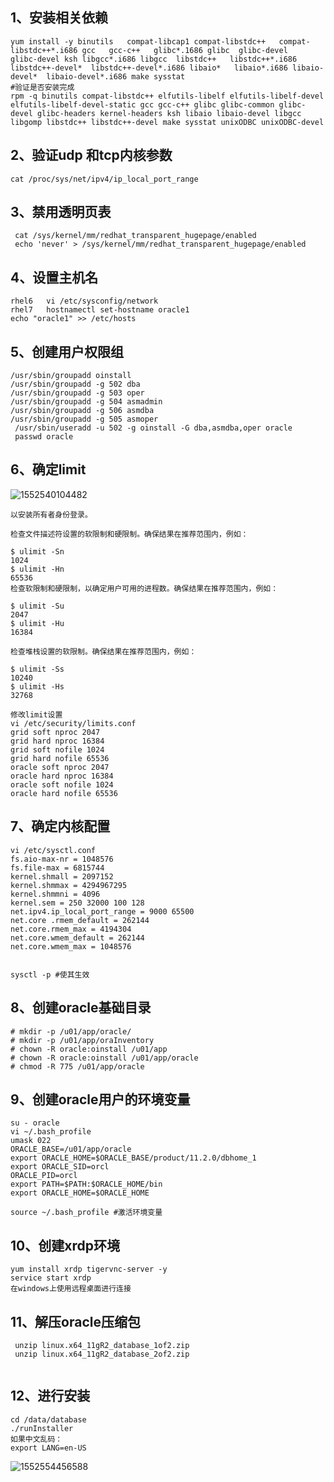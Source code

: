 ## 1、安装相关依赖

```
yum install -y binutils   compat-libcap1 compat-libstdc++   compat-libstdc++*.i686 gcc   gcc-c++   glibc*.1686 glibc  glibc-devel   glibc-devel ksh libgcc*.i686 libgcc  libstdc++   libstdc++*.i686 libstdc++-devel*  libstdc++-devel*.i686 libaio*   libaio*.i686 libaio-devel*  libaio-devel*.i686 make sysstat
#验证是否安装完成
rpm -q binutils compat-libstdc++ elfutils-libelf elfutils-libelf-devel elfutils-libelf-devel-static gcc gcc-c++ glibc glibc-common glibc-devel glibc-headers kernel-headers ksh libaio libaio-devel libgcc libgomp libstdc++ libstdc++-devel make sysstat unixODBC unixODBC-devel
```



## 2、验证udp 和tcp内核参数

```
cat /proc/sys/net/ipv4/ip_local_port_range  
```

## 3、禁用透明页表

```
 cat /sys/kernel/mm/redhat_transparent_hugepage/enabled
 echo 'never' > /sys/kernel/mm/redhat_transparent_hugepage/enabled
```



## 4、设置主机名

```
rhel6   vi /etc/sysconfig/network 
rhel7   hostnamectl set-hostname oracle1
echo "oracle1" >> /etc/hosts
```

## 5、创建用户权限组

```
/usr/sbin/groupadd oinstall
/usr/sbin/groupadd -g 502 dba
/usr/sbin/groupadd -g 503 oper
/usr/sbin/groupadd -g 504 asmadmin
/usr/sbin/groupadd -g 506 asmdba
/usr/sbin/groupadd -g 505 asmoper
 /usr/sbin/useradd -u 502 -g oinstall -G dba,asmdba,oper oracle
 passwd oracle
```

## 6、确定limit

![1552540104482](C:\Users\wisdom\AppData\Roaming\Typora\typora-user-images\1552540104482.png)

```
以安装所有者身份登录。

检查文件描述符设置的软限制和硬限制。确保结果在推荐范围内，例如：

$ ulimit -Sn 
1024 
$ ulimit -Hn 
65536
检查软限制和硬限制，以确定用户可用的进程数。确保结果在推荐范围内，例如：

$ ulimit -Su 
2047 
$ ulimit -Hu 
16384

检查堆栈设置的软限制。确保结果在推荐范围内，例如：

$ ulimit -Ss 
10240 
$ ulimit -Hs 
32768

修改limit设置
vi /etc/security/limits.conf
grid soft nproc 2047
grid hard nproc 16384
grid soft nofile 1024
grid hard nofile 65536
oracle soft nproc 2047
oracle hard nproc 16384
oracle soft nofile 1024
oracle hard nofile 65536

```

## 7、确定内核配置

```
vi /etc/sysctl.conf
fs.aio-max-nr = 1048576 
fs.file-max = 6815744 
kernel.shmall = 2097152 
kernel.shmmax = 4294967295 
kernel.shmmni = 4096 
kernel.sem = 250 32000 100 128 
net.ipv4.ip_local_port_range = 9000 65500 
net.core .rmem_default = 262144 
net.core.rmem_max = 4194304 
net.core.wmem_default = 262144 
net.core.wmem_max = 1048576


sysctl -p #使其生效

```

## 8、创建oracle基础目录

```
# mkdir -p /u01/app/oracle/
# mkdir -p /u01/app/oraInventory
# chown -R oracle:oinstall /u01/app
# chown -R oracle:oinstall /u01/app/oracle
# chmod -R 775 /u01/app/oracle
```

## 9、创建oracle用户的环境变量

```
su - oracle
vi ~/.bash_profile
umask 022
ORACLE_BASE=/u01/app/oracle
export ORACLE_HOME=$ORACLE_BASE/product/11.2.0/dbhome_1
export ORACLE_SID=orcl
ORACLE_PID=orcl
export PATH=$PATH:$ORACLE_HOME/bin
export ORACLE_HOME=$ORACLE_HOME

source ~/.bash_profile #激活环境变量

```

## 10、创建xrdp环境

```
yum install xrdp tigervnc-server -y 
service start xrdp
在windows上使用远程桌面进行连接

```

## 11、解压oracle压缩包

```
 unzip linux.x64_11gR2_database_1of2.zip
 unzip linux.x64_11gR2_database_2of2.zip
 
```

## 12、进行安装

```
cd /data/database
./runInstaller
如果中文乱码：
export LANG=en-US

```

![1552554456588](C:\Users\wisdom\AppData\Roaming\Typora\typora-user-images\1552554456588.png)













